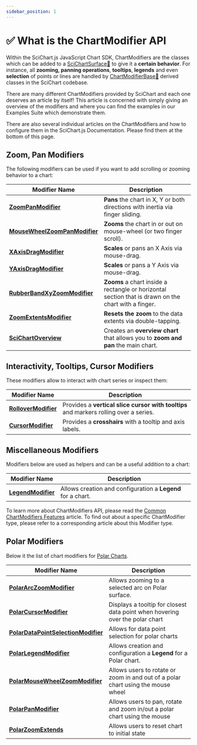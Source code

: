 ```yaml
---
sidebar_position: 1
---
```


# ✅ What is the ChartModifier API

Within the SciChart.js JavaScript Chart SDK, ChartModifiers are the classes which can be added to a [SciChartSurface:blue_book:](https://www.scichart.com/documentation/js/current/typedoc/classes/scichartsurface.html) to give it a **certain** **behavior**. For instance, all **zooming, panning operations**, **tooltips**, **legends** and even **selection** of points or lines are handled by [ChartModifierBase:blue_book:](https://www.scichart.com/documentation/js/current/typedoc/classes/chartmodifierbase.html) derived classes in the SciChart codebase.

There are many different ChartModifiers provided by SciChart and each one deserves an article by itself! This article is concerned with simply giving an overview of the modifiers and where you can find the examples in our Examples Suite which demonstrate them.

There are also several individual articles on the ChartModifiers and how to configure them in the SciChart.js Documentation. Please find them at the bottom of this page.

Zoom, Pan Modifiers
-------------------

The following modifiers can be used if you want to add scrolling or zooming behavior to a chart:

| Modifier Name | Description |
|--------------|-------------|
| **[ZoomPanModifier](/docs/2d-charts/chart-modifier-api/zooming-and-panning/zoom-pan-modifier)** | **Pans** the chart in X, Y or both directions with inertia via finger sliding. |
| **[MouseWheelZoomPanModifier](/docs/2d-charts/chart-modifier-api/zooming-and-panning/mouse-wheel-zoom-modifier)** | **Zooms** the chart in or out on mouse-wheel (or two finger scroll). |
| **[XAxisDragModifier](/docs/2d-charts/chart-modifier-api/zooming-and-panning/x-axis-drag-modifier)** | **Scales** or pans an X Axis via mouse-drag. |
| **[YAxisDragModifier](/docs/2d-charts/chart-modifier-api/zooming-and-panning/y-axis-drag-modifier)** | **Scales** or pans a Y Axis via mouse-drag. |
| **[RubberBandXyZoomModifier](/docs/2d-charts/chart-modifier-api/zooming-and-panning/rubber-band-xy-zoom-modifier)** | **Zooms** a chart inside a rectangle or horizontal section that is drawn on the chart with a finger. |
| **[ZoomExtentsModifier](/docs/2d-charts/chart-modifier-api/zooming-and-panning/zoom-extents-modifier)** | **Resets the zoom** to the data extents via double-tapping. |
| **[SciChartOverview](/docs/2d-charts/chart-modifier-api/zooming-and-panning/overview)** | Creates an **overview chart** that allows you to **zoom and pan** the main chart. |

Interactivity, Tooltips, Cursor Modifiers
-----------------------------------------

These modifiers allow to interact with chart series or inspect them:

| **Modifier Name** | **Description** |
|-------------------|-----------------|
|**[RolloverModifier](/docs/2d-charts/chart-modifier-api/rollover-modifier)**|Provides a **vertical slice cursor with tooltips** and markers rolling over a series.|
|**[CursorModifier](/docs/2d-charts/chart-modifier-api/cursor-modifier/cursor-modifier-overview)**|Provides a **crosshairs** with a tooltip and axis labels.|

Miscellaneous Modifiers
-----------------------

Modifiers below are used as helpers and can be a useful addition to a chart:

| **Modifier Name** | **Description** |
|-------------------|-----------------|
| **[LegendModifier](/docs/2d-charts/chart-modifier-api/miscellaneous-modifiers/legend-modifier)** | Allows creation and configuration a **Legend** for a chart. |

To learn more about ChartModifiers API, please read the [Common ChartModifiers Features](/docs/2d-charts/chart-modifier-api/common-features) article. To find out about a specific ChartModifier type, please refer to a corresponding article about this Modifier type.

Polar Modifiers
---------------

Below it the list of chart modifiers for [Polar Charts](/docs/2d-charts/surface/scichart-polar-surface-type).

| **Modifier Name** | **Description** |
|-------------------|-----------------|
| **[PolarArcZoomModifier](/docs/2d-charts/chart-modifier-api/polar-modifiers/polar-arc-zoom-modifier)** | Allows zooming to a selected arc on Polar surface. |
| **[PolarCursorModifier](/docs/2d-charts/chart-modifier-api/polar-modifiers/polar-cursor-modifier)** | Displays a tooltip for closest data point when hovering over the polar chart |
| **[PolarDataPointSelectionModifier](/docs/2d-charts/chart-modifier-api/polar-modifiers/polar-data-point-selection-modifier)** | Allows for data point selection for polar charts |
| **[PolarLegendModifier](/docs/2d-charts/chart-modifier-api/polar-modifiers/polar-legend-modifier)** | Allows creation and configuration a **Legend** for a Polar chart. |
| **[PolarMouseWheelZoomModifier](/docs/2d-charts/chart-modifier-api/polar-modifiers/polar-mouse-wheel-zoom-modifier)** | Allows users to rotate or zoom in and out of a polar chart using the mouse wheel |
| **[PolarPanModifier](/docs/2d-charts/chart-modifier-api/polar-modifiers/polar-pan-modifier)** | Allows users to pan, rotate and zoom in/out a polar chart using the mouse |
| **[PolarZoomExtends](/docs/2d-charts/chart-modifier-api/polar-modifiers/polar-zoom-extents-modifier)** | Allows users to reset chart to initial state |
